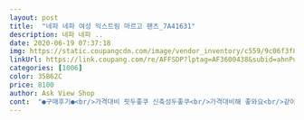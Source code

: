 ```yaml
---
layout: post 
title:  "네파 네파 여성 익스트림 마르고 팬츠_7A41631" 
description: 네파 네파 ..
date: 2020-06-19 07:37:18 
img: https://static.coupangcdn.com/image/vendor_inventory/c559/9c06f3f8d2df59822fcd12ac116d98ba15967311c8a5c45b5bda9372b174.jpg 
linkUrl: https://link.coupang.com/re/AFFSDP?lptag=AF3600438&subid=ahnPublicAsk&pageKey=1302192813&itemId=2316113677&vendorItemId=70559382503&traceid=V0-113-07d5f5ee39180e51 
categories: [1006] 
color: 35B62C 
price: 8100 
author: Ask View Shop 
cont:  "●구매후기●<br/>가격대비 핏두좋쿠 신축성두좋쿠<br/>가격대비해 좋와요<br/>같아요 땀나두 들러붙진않을꺼같아요<br/>두께감도 좋고 핏도 좋고(살짝 달라붙는 느낌) 활동성도 좋아요.<br/><br/>딱맞네요편하게 여름잘보넬꺼<br/>" 
---
```

